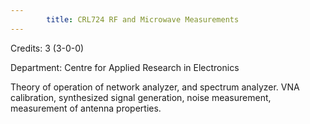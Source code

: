 ```yaml
---
        title: CRL724 RF and Microwave Measurements
---
```

Credits: 3 (3-0-0)

Department: Centre for Applied Research in Electronics

Theory of operation of network analyzer, and spectrum analyzer. VNA calibration, synthesized signal generation, noise measurement, measurement of antenna properties.